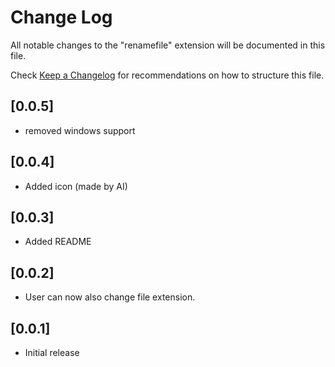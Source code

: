 # Change Log

All notable changes to the "renamefile" extension will be documented in this file.

Check [Keep a Changelog](http://keepachangelog.com/) for recommendations on how to structure this file.

## [0.0.5]
- removed windows support

## [0.0.4]
- Added icon (made by AI)

## [0.0.3]
- Added README

## [0.0.2]
- User can now also change file extension.

## [0.0.1]
- Initial release